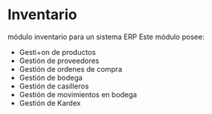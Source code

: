 # Inventario
módulo inventario para un sistema ERP
Este módulo posee:
- Gesti+on de productos
- Gestión de proveedores
- Gestión de ordenes de compra
- Gestión de bodega
- Gestión de casilleros
- Gestión de movimientos en bodega
- Gestión de Kardex
